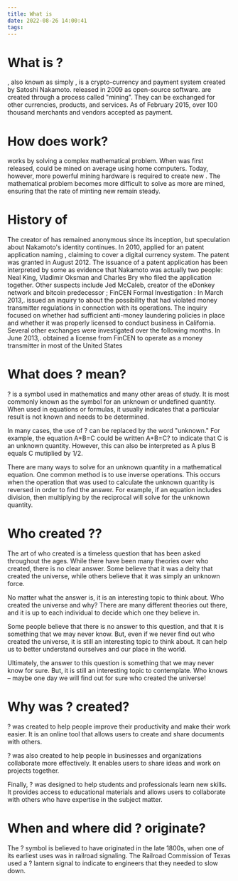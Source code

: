 ```yaml
---
title: What is 
date: 2022-08-26 14:00:41
tags:
---
```



#  What is ?

, also known as simply , is a crypto-currency and payment system created by Satoshi Nakamoto. released in 2009 as open-source software. are created through a process called "mining". They can be exchanged for other currencies, products, and services. As of February 2015, over 100 thousand merchants and vendors accepted as payment.

# How does work?

works by solving a complex mathematical problem. When was first released, could be mined on average using home computers. Today, however, more powerful mining hardware is required to create new . The mathematical problem becomes more difficult to solve as more are mined, ensuring that the rate of minting new remain steady.

# History of

The creator of has remained anonymous since its inception, but speculation about Nakamoto's identity continues. In 2010, applied for an patent application naming , claiming to cover a digital currency system. The patent was granted in August 2012. The issuance of a patent application has been interpreted by some as evidence that Nakamoto was actually two people: Neal King, Vladimir Oksman and Charles Bry who filed the application together. Other suspects include Jed McCaleb, creator of the eDonkey network and bitcoin predecessor ; FinCEN Formal Investigation : In March 2013,. issued an inquiry to about the possibility that had violated money transmitter regulations in connection with its operations. The inquiry focused on whether had sufficient anti-money laundering policies in place and whether it was properly licensed to conduct business in California. Several other exchanges were investigated over the following months. In June 2013,. obtained a license from FinCEN to operate as a money transmitter in most of the United States

#  What does ? mean?

? is a symbol used in mathematics and many other areas of study. It is most commonly known as the symbol for an unknown or undefined quantity. When used in equations or formulas, it usually indicates that a particular result is not known and needs to be determined.

In many cases, the use of ? can be replaced by the word "unknown." For example, the equation A+B=C could be written A+B=C? to indicate that C is an unknown quantity. However, this can also be interpreted as A plus B equals C mutiplied by 1/2.

There are many ways to solve for an unknown quantity in a mathematical equation. One common method is to use inverse operations. This occurs when the operation that was used to calculate the unknown quantity is reversed in order to find the answer. For example, if an equation includes division, then multiplying by the reciprocal will solve for the unknown quantity.

#  Who created ?? 

The art of who created is a timeless question that has been asked throughout the ages. While there have been many theories over who created, there is no clear answer. Some believe that it was a deity that created the universe, while others believe that it was simply an unknown force.

No matter what the answer is, it is an interesting topic to think about. Who created the universe and why? There are many different theories out there, and it is up to each individual to decide which one they believe in.

Some people believe that there is no answer to this question, and that it is something that we may never know. But, even if we never find out who created the universe, it is still an interesting topic to think about. It can help us to better understand ourselves and our place in the world.

Ultimately, the answer to this question is something that we may never know for sure. But, it is still an interesting topic to contemplate. Who knows – maybe one day we will find out for sure who created the universe!

#  Why was ? created?

? was created to help people improve their productivity and make their work easier. It is an online tool that allows users to create and share documents with others.

? was also created to help people in businesses and organizations collaborate more effectively. It enables users to share ideas and work on projects together.

Finally, ? was designed to help students and professionals learn new skills. It provides access to educational materials and allows users to collaborate with others who have expertise in the subject matter.

#  When and where did ? originate?

The ? symbol is believed to have originated in the late 1800s, when one of its earliest uses was in railroad signaling. The Railroad Commission of Texas used a ? lantern signal to indicate to engineers that they needed to slow down.